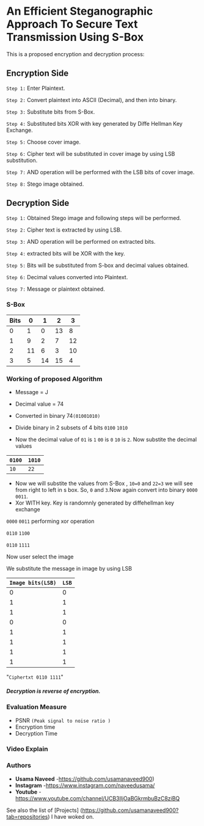 # An Efficient Steganographic Approach To Secure Text Transmission Using S-Box
This is a proposed encryption and decryption process:
## Encryption Side
`Step 1:`  Enter Plaintext.

`Step 2:` Convert plaintext into ASCII (Decimal), and then into binary.

`Step 3:` Substitute bits from S-Box.

`Step 4:` Substituted bits XOR with key generated by Diffe Hellman Key Exchange.

`Step 5:` Choose cover image.

`Step 6:` Cipher text will be substituted in cover image by using LSB substitution.

`Step 7:` AND operation will be performed with the LSB bits of cover image.

`Step 8:` Stego image obtained.



## Decryption Side
`Step 1:` Obtained Stego image and following steps will be performed.

`Step 2:` Cipher text is extracted by using LSB.

`Step 3:` AND operation will be performed on extracted bits.

`Step 4:` extracted bits will be XOR with the key.

`Step 5:` Bits will be substituted from S-box and decimal values obtained.

`Step 6:` Decimal values converted into Plaintext.

`Step 7:` Message or plaintext obtained.

### S-Box

| Bits | 0 | 1 | 2  | 3 |
| ------------- | ------------- | ------------- | ------------- | ------------- |
| 0 | 1  | 0  | 13 | 8  |
| 1 | 9  | 2  | 7  | 12 |
| 2 | 11 | 6  | 3  | 10 |
| 3 | 5  | 14 | 15 | 4  |

###  Working of proposed Algorithm
- Message  = J
-	Decimal value = 74 
- Converted in binary 74`(01001010)`
-	Divide binary in  2 subsets of 4 bits
`0100`     `1010`

-	Now the decimal value of `01` is `1` `00` is `0` `10` is `2`. Now substite the decimal values

|`0100`|`1010`|
|------|------|
|`10`|`22`|

- Now we will substite the values from S-Box , `10=0` and  `22=3` we will see from right to left  in s box. So, `0` and `3`.Now again convert into binary `0000`  `0011`.
-	Xor WITH key. Key is randomnly generated by diffehellman key exchange

  `0000` `0011`             performing xor operation

  `0110` `1100`  

  `0110` `1111`
  
  Now user select the image 

  We substitute the message in image by using LSB 
  
  |`Image bits(LSB)`|`LSB`|
  |-----------------|-----|  
  |0|0|
  |1|1|
  |1|1|
  |0|0|
  |1|1|
  |1|1|
  |1|1|
  |1|1|

  "`Ciphertxt 0110 1111`"

##### Decryption is reverse of encryption.

### Evaluation Measure
- PSNR `(Peak signal to noise ratio )`
- Encryption time
- Decryption Time

### Video Explain

### Authors

* **Usama Naveed** -https://github.com/usamanaveed900)
* **Instagram** -https://www.instagram.com/naveedusama/
* **Youtube** -https://www.youtube.com/channel/UCB3IljOaBGkrmbuBzC8ziBQ

See also the list of [Projects] (https://github.com/usamanaveed900?tab=repositories) I have woked on.



